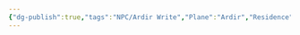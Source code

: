 ```yaml
---
{"dg-publish":true,"tags":"NPC/Ardir Write","Plane":"Ardir","Residence":"Dwarf-Mines","permalink":"/npc/sahil/","dgHomeLink":true,"dgPassFrontmatter":true}
---
```


